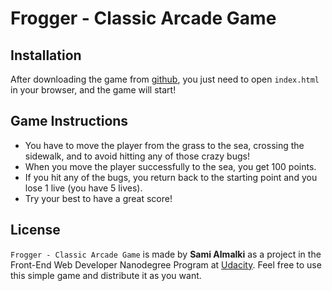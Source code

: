 Frogger - Classic Arcade Game
===============================

## Installation

After downloading the game from [github](https://github.com/sami-almalki), you just need to open `index.html` in your browser, and the game will start!

## Game Instructions

* You have to move the player from the grass to the sea, crossing the sidewalk, and to avoid hitting any of those crazy bugs!
* When you move the player successfully to the sea, you get 100 points.
* If you hit any of the bugs, you return back to the starting point and you lose 1 live (you have 5 lives).
* Try your best to have a great score!

## License

`Frogger - Classic Arcade Game` is made by **Sami Almalki** as a project in the Front-End Web Developer Nanodegree Program at [Udacity](https://www.udacity.com/course/front-end-web-developer-nanodegree--nd001). Feel free to use this simple game and distribute it as you want.
